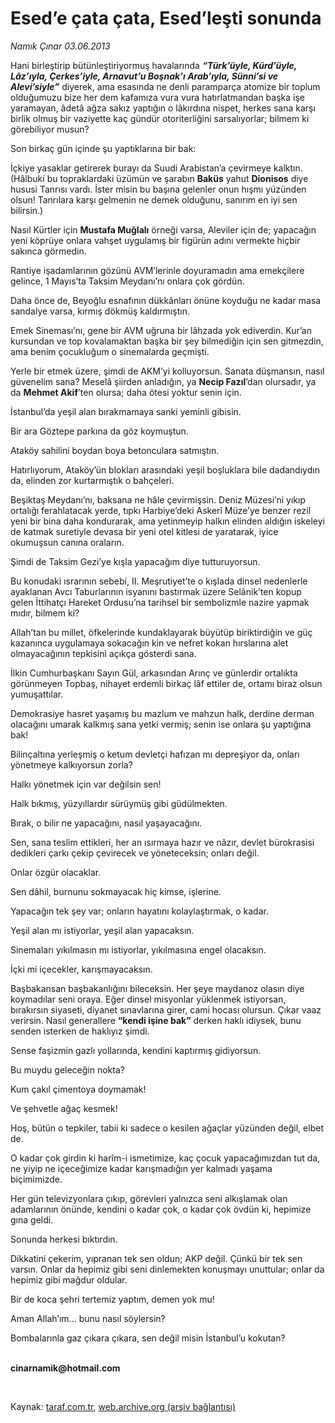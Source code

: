 # Esed’e çata çata, Esed’leşti sonunda

*Namık Çınar 03.06.2013*

<div class="yazi"><p>Hani birleştirip bütünleştiriyormuş havalarında <b><i>“Türk’üyle, Kürd’üyle, Lâz’ıyla, Çerkes’iyle, Arnavut’u Boşnak’ı Arab’ıyla, Sünni’si ve Alevi’siyle”</i></b> diyerek, ama esasında ne denli paramparça atomize bir toplum olduğumuzu bize her dem kafamıza vura vura hatırlatmandan başka işe yaramayan, âdetâ ağza sakız yaptığın o lâkırdına nispet, herkes sana karşı birlik olmuş bir vaziyette kaç gündür otoriterliğini sarsalıyorlar; bilmem ki görebiliyor musun?</p>
<p>Son birkaç gün içinde şu yaptıklarına bir bak:</p>
<p>İçkiye yasaklar getirerek burayı da Suudi Arabistan’a çevirmeye kalktın. (Hâlbuki bu topraklardaki üzümün ve şarabın <b>Baküs</b> yahut <b>Dionisos</b> diye hususi Tanrısı vardı. İster misin bu başına gelenler onun hışmı yüzünden olsun! Tanrılara karşı gelmenin ne demek olduğunu, sanırım en iyi sen bilirsin.)</p>
<p>Nasıl Kürtler için <b>Mustafa Muğlalı</b> örneği varsa, Aleviler için de; yapacağın yeni köprüye onlara vahşet uygulamış bir figürün adını vermekte hiçbir sakınca görmedin.</p>
<p>Rantiye işadamlarının gözünü AVM’lerinle doyuramadın ama emekçilere gelince, 1 Mayıs’ta Taksim Meydanı’nı onlara çok gördün.</p>
<p>Daha önce de, Beyoğlu esnafının dükkânları önüne koyduğu ne kadar masa sandalye varsa, kırmış dökmüş kaldırmıştın.</p>
<p>Emek Sineması’nı, gene bir AVM uğruna bir lâhzada yok ediverdin. Kur’an kursundan ve top kovalamaktan başka bir şey bilmediğin için sen gitmezdin, ama benim çocukluğum o sinemalarda geçmişti.</p>
<p>Yerle bir etmek üzere, şimdi de AKM’yi kolluyorsun. Sanata düşmansın, nasıl güvenelim sana? Meselâ şiirden anladığın, ya <b>Necip Fazıl</b>’dan olursadır, ya da <b>Mehmet Akif</b>’ten olursa; daha ötesi yoktur senin için.</p>
<p>İstanbul’da yeşil alan bırakmamaya sanki yeminli gibisin.</p>
<p>Bir ara Göztepe parkına da göz koymuştun.</p>
<p>Ataköy sahilini boydan boya betonculara satmıştın.</p>
<p>Hatırlıyorum, Ataköy’ün blokları arasındaki yeşil boşluklara bile dadandıydın da, elinden zor kurtarmıştık o bahçeleri.</p>
<p>Beşiktaş Meydanı’nı, baksana ne hâle çevirmişsin. Deniz Müzesi’ni yıkıp ortalığı ferahlatacak yerde, tıpkı Harbiye’deki Askerî Müze’ye benzer rezil yeni bir bina daha kondurarak, ama yetinmeyip halkın elinden aldığın iskeleyi de katmak suretiyle devasa bir yeni otel kitlesi de yaratarak, iyice okumuşsun canına oraların.</p>
<p>Şimdi de Taksim Gezi’ye kışla yapacağım diye tutturuyorsun.</p>
<p>Bu konudaki ısrarının sebebi, II. Meşrutiyet’te o kışlada dinsel nedenlerle ayaklanan Avcı Taburlarının isyanını bastırmak üzere Selânik’ten kopup gelen İttihatçı Hareket Ordusu’na tarihsel bir sembolizmle nazire yapmak mıdır, bilmem ki?</p>
<p>Allah’tan bu millet, öfkelerinde kundaklayarak büyütüp biriktirdiğin ve güç kazanınca uygulamaya sokacağın kin ve nefret kokan hırslarına alet olmayacağının tepkisini açıkça gösterdi sana.</p>
<p>İlkin Cumhurbaşkanı Sayın Gül, arkasından Arınç ve günlerdir ortalıkta görünmeyen Topbaş, nihayet erdemli birkaç lâf ettiler de, ortamı biraz olsun yumuşattılar.</p>
<p>Demokrasiye hasret yaşamış bu mazlum ve mahzun halk, derdine derman olacağını umarak kalkmış sana yetki vermiş; senin ise onlara şu yaptığına bak!</p>
<p>Bilinçaltına yerleşmiş o ketum devletçi hafızan mı depreşiyor da, onları yönetmeye kalkıyorsun zorla?</p>
<p>Halkı yönetmek için var değilsin sen!</p>
<p>Halk bıkmış, yüzyıllardır sürüymüş gibi güdülmekten.</p>
<p>Bırak, o bilir ne yapacağını, nasıl yaşayacağını.</p>
<p>Sen, sana teslim ettikleri, her an ısırmaya hazır ve nâzır, devlet bürokrasisi dedikleri çarkı çekip çevirecek ve yöneteceksin; onları değil.</p>
<p>Onlar özgür olacaklar.</p>
<p>Sen dâhil, burnunu sokmayacak hiç kimse, işlerine.</p>
<p>Yapacağın tek şey var; onların hayatını kolaylaştırmak, o kadar.</p>
<p>Yeşil alan mı istiyorlar, yeşil alan yapacaksın.</p>
<p>Sinemaları yıkılmasın mı istiyorlar, yıkılmasına engel olacaksın.</p>
<p>İçki mi içecekler, karışmayacaksın.</p>
<p>Başbakansan başbakanlığını bileceksin. Her şeye maydanoz olasın diye koymadılar seni oraya. Eğer dinsel misyonlar yüklenmek istiyorsan, bırakırsın siyaseti, diyanet sınavlarına girer, cami hocası olursun. Çıkar vaaz verirsin. Nasıl generallere <b>“kendi işine bak”</b> derken haklı idiysek, bunu senden isterken de haklıyız şimdi.</p>
<p>Sense faşizmin gazlı yollarında, kendini kaptırmış gidiyorsun.</p>
<p>Bu muydu geleceğin nokta?</p>
<p>Kum çakıl çimentoya doymamak!</p>
<p>Ve şehvetle ağaç kesmek!</p>
<p>Hoş, bütün o tepkiler, tabii ki sadece o kesilen ağaçlar yüzünden değil, elbet de.</p>
<p>O kadar çok girdin ki harîm-i ismetimize, kaç çocuk yapacağımızdan tut da, ne yiyip ne içeceğimize kadar karışmadığın yer kalmadı yaşama biçimimizde.</p>
<p>Her gün televizyonlara çıkıp, görevleri yalnızca seni alkışlamak olan adamlarının önünde, kendini o kadar çok, o kadar çok övdün ki, hepimize gına geldi.</p>
<p>Sonunda herkesi bıktırdın.</p>
<p>Dikkatini çekerim, yıpranan tek sen oldun; AKP değil. Çünkü bir tek sen varsın. Onlar da hepimiz gibi seni dinlemekten konuşmayı unuttular; onlar da hepimiz gibi mağdur oldular.</p>
<p>Bir de koca şehri tertemiz yaptım, demen yok mu!</p>
<p>Aman Allah’ım... bunu nasıl söylersin?</p>
<p>Bombalarınla gaz çıkara çıkara, sen değil misin İstanbul’u kokutan?</p><b>
<p><br/>cinarnamik@hotmail.com</p>
<p></p></b> 
</div>

Kaynak: [taraf.com.tr](http://www.taraf.com.tr:80/namik-cinar/makale-esed-e-cata-cata-esed-lesti-sonunda.htm), [web.archive.org (arşiv bağlantısı)](http://web.archive.org/web/20130608001714/http://www.taraf.com.tr:80/namik-cinar/makale-esed-e-cata-cata-esed-lesti-sonunda.htm)
